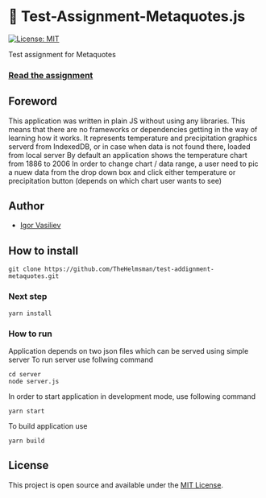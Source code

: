 # 🔱 Test-Assignment-Metaquotes.js
[![License: MIT](https://img.shields.io/badge/License-MIT-blue.svg)](https://opensource.org/licenses/MIT)

Test assignment for Metaquotes

### [Read the assignment](https://www.metaquotes.net/ru/company/vacancies/tests/javascript)

## Foreword

This application was written in plain JS without using any libraries. 
This means that there are no frameworks or dependencies getting in the way of learning how it works.
It represents temperature and precipitation graphics serverd from IndexedDB, 
or in case when data is not found there, loaded from local server
By default an application shows the temperature chart from 1886 to 2006
In order to change chart / data range, a user need to pic a nuew data from the drop down box and click
either temperature or precipitation button (depends on which chart user wants to see)

## Author

- [Igor Vasiliev](https://github.com/TheHelmsman/)

## How to install
```
git clone https://github.com/TheHelmsman/test-addignment-metaquotes.git
```

### Next step
```
yarn install
```

### How to run
Application depends on two json files which can be served using simple server
To run server use follwing command
```
cd server
node server.js
```

In order to start application in development mode, use following command
```
yarn start
```

To build application use
```
yarn build
```

## License

This project is open source and available under the [MIT License](LICENSE).